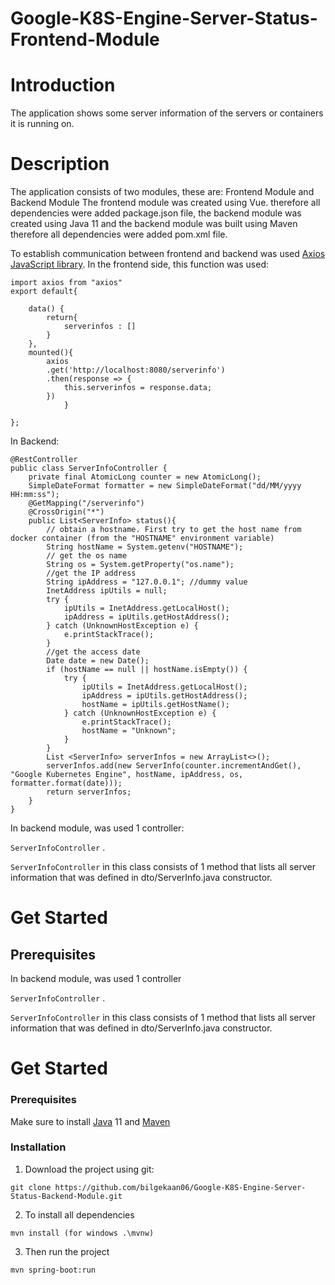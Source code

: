 # Google-K8S-Engine-Server-Status-Frontend-Module

# Introduction
The application shows some server information of the servers or containers it is running on.
# Description
The application consists of two modules, these are: 
Frontend Module and Backend Module
The frontend module was created using Vue. therefore all dependencies were added package.json file, the backend module was created using Java 11 and the backend module was built using Maven therefore all dependencies were added pom.xml file.

To establish communication between frontend and backend was used [Axios JavaScript library](https://axios-http.com/docs/intro). In the frontend side, this function was used:
```
import axios from "axios"
export default{
    
    data() {
        return{
            serverinfos : []
        }
    },
    mounted(){
        axios
        .get('http://localhost:8080/serverinfo')     
        .then(response => {
            this.serverinfos = response.data;
        })
            }
    
};
```
In Backend:
```
@RestController
public class ServerInfoController {
    private final AtomicLong counter = new AtomicLong();
    SimpleDateFormat formatter = new SimpleDateFormat("dd/MM/yyyy HH:mm:ss");
    @GetMapping("/serverinfo")
    @CrossOrigin("*")
    public List<ServerInfo> status(){
        // obtain a hostname. First try to get the host name from docker container (from the "HOSTNAME" environment variable)
        String hostName = System.getenv("HOSTNAME");
        // get the os name
        String os = System.getProperty("os.name");
        //get the IP address
        String ipAddress = "127.0.0.1"; //dummy value
        InetAddress ipUtils = null;
        try {
            ipUtils = InetAddress.getLocalHost();
            ipAddress = ipUtils.getHostAddress();
        } catch (UnknownHostException e) {
            e.printStackTrace();
        }
        //get the access date
        Date date = new Date();
        if (hostName == null || hostName.isEmpty()) {
            try {
                ipUtils = InetAddress.getLocalHost();
                ipAddress = ipUtils.getHostAddress();
                hostName = ipUtils.getHostName();
            } catch (UnknownHostException e) {
                e.printStackTrace();
                hostName = "Unknown";
            }
        }
        List <ServerInfo> serverInfos = new ArrayList<>();
        serverInfos.add(new ServerInfo(counter.incrementAndGet(), "Google Kubernetes Engine", hostName, ipAddress, os, formatter.format(date)));
        return serverInfos;
    }
}
```
In backend module, was used 1 controller:

```ServerInfoController``` .

```ServerInfoController``` in this class consists of 1 method that lists all server information that was defined in dto/ServerInfo.java constructor.

# Get Started

## Prerequisites
In backend module, was used 1 controller

```ServerInfoController``` .

```ServerInfoController``` in this class consists of 1 method that lists all server information that was defined in dto/ServerInfo.java constructor.

# Get Started

### Prerequisites

Make sure to install [Java](https://www.java.com/download/) 11 and [Maven](https://maven.apache.org)
### Installation
1. Download the project using git: 
```
git clone https://github.com/bilgekaan06/Google-K8S-Engine-Server-Status-Backend-Module.git
```
2. To install all dependencies
```
mvn install (for windows .\mvnw)
```
3. Then run the project
```
mvn spring-boot:run
```
